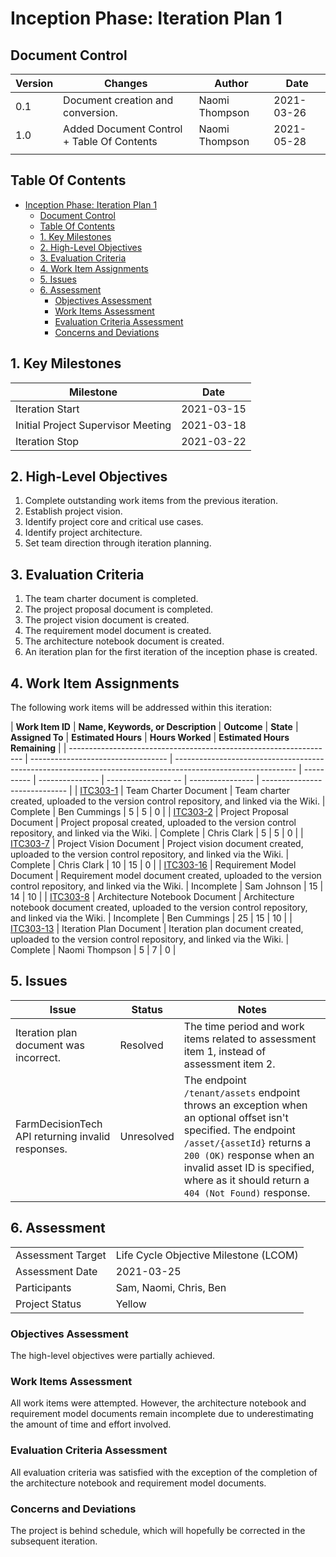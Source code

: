 # Inception Phase: Iteration Plan 1

## Document Control

| Version | Changes                                    | Author         | Date       |
| ------- | ------------------------------------------ | -------------- | ---------- |
| 0.1     | Document creation and conversion.          | Naomi Thompson | 2021-03-26 |
| 1.0     | Added Document Control + Table Of Contents | Naomi Thompson | 2021-05-28 |
|         |                                            |                |            |

## Table Of Contents

- [Inception Phase: Iteration Plan 1](#inception-phase-iteration-plan-1)
  - [Document Control](#document-control)
  - [Table Of Contents](#table-of-contents)
  - [1. Key Milestones](#1-key-milestones)
  - [2. High-Level Objectives](#2-high-level-objectives)
  - [3. Evaluation Criteria](#3-evaluation-criteria)
  - [4. Work Item Assignments](#4-work-item-assignments)
  - [5. Issues](#5-issues)
  - [6. Assessment](#6-assessment)
    - [Objectives Assessment](#objectives-assessment)
    - [Work Items Assessment](#work-items-assessment)
    - [Evaluation Criteria Assessment](#evaluation-criteria-assessment)
    - [Concerns and Deviations](#concerns-and-deviations)

## 1. Key Milestones

| **Milestone**                      | **Date**   |
| ---------------------------------- | ---------- |
| Iteration Start                    | 2021-03-15 |
| Initial Project Supervisor Meeting | 2021-03-18 |
| Iteration Stop                     | 2021-03-22 |

## 2. High-Level Objectives

1. Complete outstanding work items from the previous iteration.
2. Establish project vision.
3. Identify project core and critical use cases.
4. Identify project architecture.
5. Set team direction through iteration planning.

## 3. Evaluation Criteria

1. The team charter document is completed.
2. The project proposal document is completed.
3. The project vision document is created.
4. The requirement model document is created.
5. The architecture notebook document is created.
6. An iteration plan for the first iteration of the inception phase is created.

## 4. Work Item Assignments

The following work items will be addressed within this iteration:

| **Work Item ID**                                                   | **Name, Keywords, or Description** | **Outcome**                                                                                                  | **State**  | **Assigned To** | **Estimated Hours** | **Hours Worked** | **Estimated Hours Remaining** |
| ------------------------------------------------------------------ | ---------------------------------- | ------------------------------------------------------------------------------------------------------------ | ---------- | --------------- | ---------------- -- | ---------------- | ----------------------------- |
| [ITC303-1](https://chris-clark327.atlassian.net/browse/ITC303-1)   | Team Charter Document              | Team charter created, uploaded to the version control repository, and linked via the Wiki.                   | Complete   | Ben Cummings    | 5                   | 5                | 0                             |
| [ITC303-2](https://chris-clark327.atlassian.net/browse/ITC303-2)   | Project Proposal Document          | Project proposal created, uploaded to the version control repository, and linked via the Wiki.               | Complete   | Chris Clark     | 5                   | 5                | 0                             |
| [ITC303-7](https://chris-clark327.atlassian.net/browse/ITC303-7)   | Project Vision Document            | Project vision document created, uploaded to the version control repository, and linked via the Wiki.        | Complete   | Chris Clark     | 10                  | 15               | 0                             |
| [ITC303-16](https://chris-clark327.atlassian.net/browse/ITC303-16) | Requirement Model Document         | Requirement model document created, uploaded to the version control repository, and linked via the Wiki.     | Incomplete | Sam Johnson     | 15                  | 14               | 10                            |
| [ITC303-8](https://chris-clark327.atlassian.net/browse/ITC303-8)   | Architecture Notebook Document     | Architecture notebook document created, uploaded to the version control repository, and linked via the Wiki. | Incomplete | Ben Cummings    | 25                  | 15               | 10                            |
| [ITC303-13](https://chris-clark327.atlassian.net/browse/ITC303-13) | Iteration Plan Document            | Iteration plan document created, uploaded to the version control repository, and linked via the Wiki.        | Complete   | Naomi Thompson  | 5                   | 7                | 0                             |

## 5. Issues

| **Issue**                                         | **Status** | **Notes**                                                                                                                                                                                                                                                        |
| ------------------------------------------------- | ---------- | ---------------------------------------------------------------------------------------------------------------------------------------------------------------------------------------------------------------------------------------------------------------- |
| Iteration plan document was incorrect.            | Resolved   | The time period and work items related to assessment item 1, instead of assessment item 2.                                                                                                                                                                       |
| FarmDecisionTech API returning invalid responses. | Unresolved | The endpoint `/tenant/assets` endpoint throws an exception when an optional offset isn't specified. The endpoint `/asset/{assetId}` returns a `200 (OK)` response when an invalid asset ID is specified, where as it should return a `404 (Not Found)` response. |

## 6. Assessment

|                   |                                       |
| ----------------- | ------------------------------------- |
| Assessment Target | Life Cycle Objective Milestone (LCOM) |
| Assessment Date   | 2021-03-25                            |
| Participants      | Sam, Naomi, Chris, Ben                |
| Project Status    | Yellow                                |

### Objectives Assessment

The high-level objectives were partially achieved.

### Work Items Assessment

All work items were attempted. However, the architecture notebook and requirement model documents remain incomplete due to underestimating the amount of time and effort involved.

### Evaluation Criteria Assessment

All evaluation criteria was satisfied with the exception of the completion of the architecture notebook and requirement model documents.

### Concerns and Deviations

The project is behind schedule, which will hopefully be corrected in the subsequent iteration.